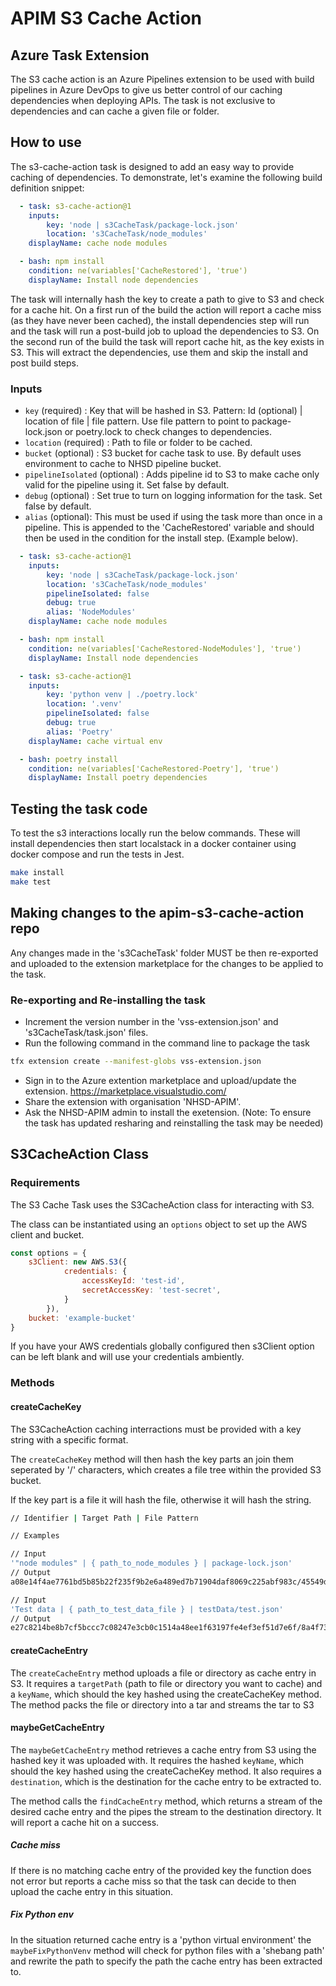 # APIM S3 Cache Action

## Azure Task Extension
The S3 cache action is an Azure Pipelines extension to be used with build pipelines in Azure DevOps to give us better control of our caching dependencies when deploying APIs. The task is not exclusive to dependencies and can cache a given file or folder.   

## How to use
The s3-cache-action task is designed to add an easy way to provide caching of dependencies. To demonstrate, let's examine the following build definition snippet:
```yaml
  - task: s3-cache-action@1
    inputs:
        key: 'node | s3CacheTask/package-lock.json'
        location: 's3CacheTask/node_modules'
    displayName: cache node modules

  - bash: npm install
    condition: ne(variables['CacheRestored'], 'true')
    displayName: Install node dependencies
```
The task will internally hash the key to create a path to give to S3 and check for a cache hit. On a first run of the build the action will report a cache miss (as they have never been cached), the install dependencies step will run and the task will run a post-build job to upload the dependencies to S3. On the second run of the build the task will report cache hit, as the key exists in S3. This will extract the dependencies, use them and skip the install and post build steps.   

### Inputs
- `key` (required) : Key that will be hashed in S3. Pattern: Id (optional) | location of file | file pattern. Use file pattern to point to package-lock.json or poetry.lock to check changes to dependencies.
- `location` (required) : Path to file or folder to be cached.
- `bucket` (optional) : S3 bucket for cache task to use. By default uses environment to cache to NHSD pipeline bucket.
- `pipelineIsolated` (optional) : Adds pipeline id to S3 to make cache only valid for the pipeline using it. Set false by default.
- `debug` (optional) : Set true to turn on logging information for the task. Set false by default.
- `alias` (optional): This must be used if using the task more than once in a pipeline. This is appended to the 'CacheRestored' variable and should then be used in the condition for the install step. (Example below).

```yaml
  - task: s3-cache-action@1
    inputs:
        key: 'node | s3CacheTask/package-lock.json'
        location: 's3CacheTask/node_modules'
        pipelineIsolated: false
        debug: true
        alias: 'NodeModules'
    displayName: cache node modules

  - bash: npm install
    condition: ne(variables['CacheRestored-NodeModules'], 'true')
    displayName: Install node dependencies

  - task: s3-cache-action@1
    inputs:
        key: 'python venv | ./poetry.lock'
        location: '.venv'
        pipelineIsolated: false
        debug: true
        alias: 'Poetry'
    displayName: cache virtual env

  - bash: poetry install
    condition: ne(variables['CacheRestored-Poetry'], 'true')
    displayName: Install poetry dependencies
```

  
## Testing the task code
To test the s3 interactions locally run the below commands. These will install dependencies then start localstack in a docker container using docker compose and run the tests in Jest.

```bash
make install
make test
```

## Making changes to the apim-s3-cache-action repo
Any changes made in the 's3CacheTask' folder MUST be then re-exported and uploaded to the extension marketplace for the changes to be applied to the task.

### Re-exporting and Re-installing the task
- Increment the version number in the 'vss-extension.json' and 's3CacheTask/task.json' files.
- Run the following command in the command line to package the task
```bash
tfx extension create --manifest-globs vss-extension.json
```
- Sign in to the Azure extention marketplace and upload/update the extension. https://marketplace.visualstudio.com/
- Share the extension with organisation 'NHSD-APIM'.
- Ask the NHSD-APIM admin to install the exetension.
(Note: To ensure the task has updated resharing and reinstalling the task may be needed)   
    

## S3CacheAction Class

### Requirements
The S3 Cache Task uses the S3CacheAction class for interacting with S3.  

The class can be instantiated using an `options` object to set up the AWS client and bucket.  

```javascript
const options = {
    s3Client: new AWS.S3({
            credentials: {
                accessKeyId: 'test-id',
                secretAccessKey: 'test-secret',
            }
        }),
    bucket: 'example-bucket'
}
```

If you have your AWS credentials globally configured then s3Client option can be left blank and will use your credentials ambiently.  
  


### Methods
#### createCacheKey
The S3CacheAction caching interractions must be provided with a key string with a specific format.  

The `createCacheKey` method will then hash the key parts an join them seperated by '/' characters, which creates a file tree within the provided S3 bucket.  

If the key part is a file it will hash the file, otherwise it will hash the string.  

```bash
// Identifier | Target Path | File Pattern

// Examples

// Input
'"node modules" | { path_to_node_modules } | package-lock.json'
// Output
a08e14f4ae7761bd5b85b22f235f9b2e6a489ed7b71904daf8069c225abf983c/45549dbb28f29efdb4b8aeb2b69088d8fa34693a2cc3597fe2389eecc8b17742/dba27c31aad935787bb275c3e5e4e957708f15386de599eff1db476022cd7e4c

// Input
'Test data | { path_to_test_data_file } | testData/test.json'
// Output
e27c8214be8b7cf5bccc7c08247e3cb0c1514a48ee1f63197fe4ef3ef51d7e6f/8a4f7378bf9f77ee01e78ff0dc31ff5669358a6fe0198be9a6f859999b9d50f2/8253544304dab00d2a070de771567c2bf6c5decc4120424324dfbc8169c4e63a
```
  

#### createCacheEntry
The `createCacheEntry` method uploads a file or directory as cache entry in S3. It requires a `targetPath` (path to file or directory you want to cache) and a `keyName`, which should the key hashed using the createCacheKey method.  
The method packs the file or directory into a tar and streams the tar to S3
  

#### maybeGetCacheEntry
The `maybeGetCacheEntry` method retrieves a cache entry from S3 using the hashed key it was uploaded with. It requires the hashed `keyName`, which should the key hashed using the createCacheKey method. It also requires a `destination`, which is the destination for the cache entry to be extracted to.  
  
The method calls the `findCacheEntry` method, which returns a stream of the desired cache entry and the pipes the stream to the destination directory. It will report a cache hit on a success.  

##### Cache miss
If there is no matching cache entry of the provided key the function does not error but reports a cache miss so that the task can decide to then upload the cache entry in this situation.

##### Fix Python env
In the situation returned cache entry is a 'python virtual environment' the `maybeFixPythonVenv` method will check for python files with a 'shebang path' and rewrite the path to specify the path the cache entry has been extracted to.  
  

  